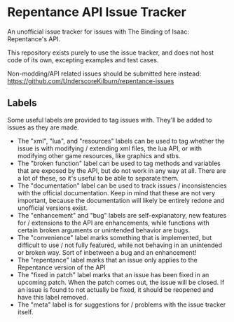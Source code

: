 # Repentance API Issue Tracker
An unofficial issue tracker for issues with The Binding of Isaac: Repentance's API.

This repository exists purely to use the issue tracker, and does not host code of its own, excepting examples and test cases.

Non-modding/API related issues should be submitted here instead: 
https://github.com/UnderscoreKilburn/repentance-issues

## Labels

Some useful labels are provided to tag issues with. They'll be added to issues as they are made.

* The "xml", "lua", and "resources" labels can be used to tag whether the issue is with modifying / extending xml files, the lua API, or with modifying other game resources, like graphics and stbs.
* The "broken function" label can be used to tag methods and variables that are exposed by the API, but do not work in any way at all. There are a lot of these, so it's useful to be able to separate them.
* The "documentation" label can be used to track issues / inconsistencies with the official documentation. Keep in mind that these are not very important, because the documentation will likely be entirely redone and unofficial versions exist.
* The "enhancement" and "bug" labels are self-explanatory, new features for / extensions to the API are enhancements, while functions with certain broken arguments or unintended behavior are bugs.
* The "convenience" label marks something that is implemented, but difficult to use / not fully featured, while not behaving in an unintended or broken way. Sort of inbetween a bug and an enhancement!
* The "repentance" label marks that an issue only applies to the Repentance version of the API
* The "fixed in patch" label marks that an issue has been fixed in an upcoming patch. When the patch comes out, the issue will be closed. If an issue is found to not actually be fixed, it should be reopened and have this label removed.
* The "meta" label is for suggestions for / problems with the issue tracker itself.
